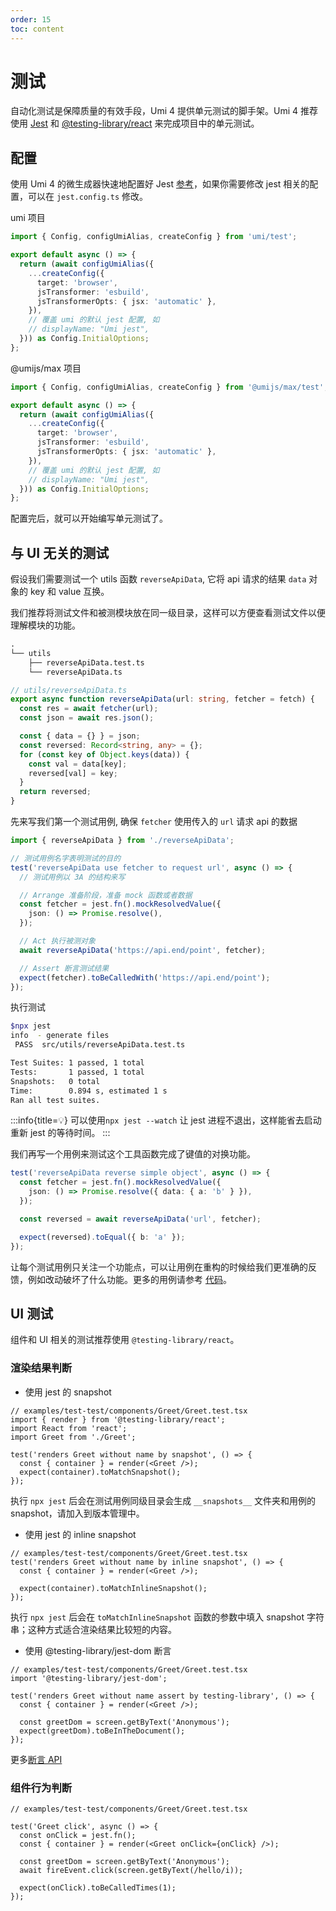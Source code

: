 ```yaml
---
order: 15
toc: content
---
```

# 测试

自动化测试是保障质量的有效手段，Umi 4 提供单元测试的脚手架。Umi 4 推荐使用 [Jest](https://jestjs.io/) 和 [@testing-library/react](https://github.com/testing-library/react-testing-library) 来完成项目中的单元测试。

## 配置

使用 Umi 4 的微生成器快速地配置好 Jest [参考](./generator#jest-配置生成器)，如果你需要修改 jest 相关的配置，可以在 `jest.config.ts` 修改。


umi 项目

```ts
import { Config, configUmiAlias, createConfig } from 'umi/test';

export default async () => {
  return (await configUmiAlias({
    ...createConfig({
      target: 'browser',
      jsTransformer: 'esbuild',
      jsTransformerOpts: { jsx: 'automatic' },
    }),
    // 覆盖 umi 的默认 jest 配置, 如
    // displayName: "Umi jest",
  })) as Config.InitialOptions;
};
```

@umijs/max 项目

```ts
import { Config, configUmiAlias, createConfig } from '@umijs/max/test';

export default async () => {
  return (await configUmiAlias({
    ...createConfig({
      target: 'browser',
      jsTransformer: 'esbuild',
      jsTransformerOpts: { jsx: 'automatic' },
    }),
    // 覆盖 umi 的默认 jest 配置, 如
    // displayName: "Umi jest",
  })) as Config.InitialOptions;
};
```

配置完后，就可以开始编写单元测试了。

## 与 UI 无关的测试

假设我们需要测试一个 utils 函数 `reverseApiData`, 它将 api 请求的结果 `data` 对象的 key 和 value 互换。

我们推荐将测试文件和被测模块放在同一级目录，这样可以方便查看测试文件以便理解模块的功能。

```txt
.
└── utils
    ├── reverseApiData.test.ts
    └── reverseApiData.ts
```

```ts
// utils/reverseApiData.ts
export async function reverseApiData(url: string, fetcher = fetch) {
  const res = await fetcher(url);
  const json = await res.json();

  const { data = {} } = json;
  const reversed: Record<string, any> = {};
  for (const key of Object.keys(data)) {
    const val = data[key];
    reversed[val] = key;
  }
  return reversed;
}
```

先来写我们第一个测试用例, 确保 `fetcher` 使用传入的 `url` 请求 api 的数据

```ts
import { reverseApiData } from './reverseApiData';

// 测试用例名字表明测试的目的
test('reverseApiData use fetcher to request url', async () => {
  // 测试用例以 3A 的结构来写

  // Arrange 准备阶段，准备 mock 函数或者数据
  const fetcher = jest.fn().mockResolvedValue({
    json: () => Promise.resolve(),
  });

  // Act 执行被测对象
  await reverseApiData('https://api.end/point', fetcher);

  // Assert 断言测试结果
  expect(fetcher).toBeCalledWith('https://api.end/point');
});
```

执行测试

```bash
$npx jest
info  - generate files
 PASS  src/utils/reverseApiData.test.ts

Test Suites: 1 passed, 1 total
Tests:       1 passed, 1 total
Snapshots:   0 total
Time:        0.894 s, estimated 1 s
Ran all test suites.
```

:::info{title=💡}
可以使用`npx jest --watch` 让 jest 进程不退出，这样能省去启动重新 jest 的等待时间。
:::

我们再写一个用例来测试这个工具函数完成了键值的对换功能。

```ts
test('reverseApiData reverse simple object', async () => {
  const fetcher = jest.fn().mockResolvedValue({
    json: () => Promise.resolve({ data: { a: 'b' } }),
  });

  const reversed = await reverseApiData('url', fetcher);

  expect(reversed).toEqual({ b: 'a' });
});
```

让每个测试用例只关注一个功能点，可以让用例在重构的时候给我们更准确的反馈，例如改动破坏了什么功能。更多的用例请参考 [代码](https://github.com/umijs/umi/tree/master/examples/test-test/utils/reverseApiData.test.ts)。

## UI 测试

组件和 UI 相关的测试推荐使用 `@testing-library/react`。

### 渲染结果判断

- 使用 jest 的 snapshot

```tsx
// examples/test-test/components/Greet/Greet.test.tsx
import { render } from '@testing-library/react';
import React from 'react';
import Greet from './Greet';

test('renders Greet without name by snapshot', () => {
  const { container } = render(<Greet />);
  expect(container).toMatchSnapshot();
});
```

执行 `npx jest` 后会在测试用例同级目录会生成 `__snapshots__` 文件夹和用例的 snapshot，请加入到版本管理中。

- 使用 jest 的 inline snapshot

```tsx
// examples/test-test/components/Greet/Greet.test.tsx
test('renders Greet without name by inline snapshot', () => {
  const { container } = render(<Greet />);

  expect(container).toMatchInlineSnapshot();
});
```

执行 `npx jest` 后会在 `toMatchInlineSnapshot` 函数的参数中填入 snapshot 字符串；这种方式适合渲染结果比较短的内容。

- 使用 @testing-library/jest-dom 断言

```tsx
// examples/test-test/components/Greet/Greet.test.tsx
import '@testing-library/jest-dom';

test('renders Greet without name assert by testing-library', () => {
  const { container } = render(<Greet />);

  const greetDom = screen.getByText('Anonymous');
  expect(greetDom).toBeInTheDocument();
});
```

更多[断言 API](https://github.com/testing-library/jest-dom)

### 组件行为判断

```tsx
// examples/test-test/components/Greet/Greet.test.tsx

test('Greet click', async () => {
  const onClick = jest.fn();
  const { container } = render(<Greet onClick={onClick} />);

  const greetDom = screen.getByText('Anonymous');
  await fireEvent.click(screen.getByText(/hello/i));

  expect(onClick).toBeCalledTimes(1);
});
```
